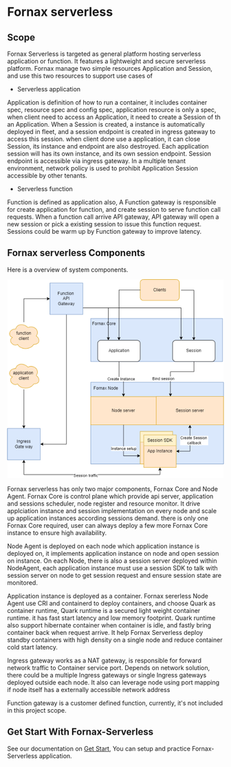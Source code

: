 # Fornax serverless

## Scope
Fornax Serverless is targeted as general platform hosting serverless application or function. It features a lightweight and secure serverless platform.
Fornax manage two simple resources Application and Session, and use this two resources to support use cases of 

* Serverless application

Application is definition of how to run a container, it includes container spec, resource spec and config spec, application resource is only a spec, when client need to access an Application, it need to create a Session of th an Application. 
When a Session is created, a instance is automatically deployed in fleet, and a session endpoint is created in ingress gateway to access this session.
when client done use a application, it can close Session, its instance and endpoint are also destroyed. Each application session will has its own instance, and its own session endpoint.  Session endpoint is accessible via ingress gateway.
In a multiple tenant environment, network policy is used to prohibit Application Session accessible by other tenants.

* Serverless function

Function is defined as application also, A Function gateway is responsible for create application for function, and create session to serve function call requests.
When a function call arrive API gateway, API gateway will open a new session or pick a existing session to issue this function request.
Sessions could be warm up by Function gateway to improve latency.

## Fornax serverless Components 

Here is a overview of system components.

![fornax serverless overview](doc/design/pictures/architecture/fornax.jpg)

Fornax serverless has only two major components, Fornax Core and Node Agent.
Fornax Core is control plane which provide api server, application and sessions scheduler, node register and resource monitor. 
It drive applciation instance and session implementation on every node and scale up application instances according sessions demand. 
there is only one Fornax Core required, user can always deploy a few more Fornax Core instance to ensure high availability. 

Node Agent is deployed on each node which application instance is deployed on, it implements application instance on node and open session on instance.
On each Node, there is also a session server deployed within NodeAgent,
each application instance must use a session SDK to talk with session server on node to get session request and ensure session state are monitored.

Application instance is deployed as a container. Fornax sererless Node Agent use CRI and containerd to deploy containers,
and choose Quark as container runtime,
Quark runtime is a secured light weight container runtime. it has fast start latency and low memory footprint.
Quark runtime also support hibernate container when container is idle, and fastly bring container back when request arrive. 
It help Fornax Serverless deploy standby containers with high density on a single node and reduce container cold start latency.

Ingress gateway works as a NAT gateway, is responsible for forward network traffic to Container service port.
Depends on network solution, there could be a multiple Ingress gateways or single Ingress gateways deployed outside each node.
It also can leverage node using port mapping if node itself has a externally accessible network address

Function gateway is a customer defined function, currently, it's not included in this project scope.


## Get Start With Fornax-Serverless
See our documentation on [Get Start](https://github.com/CentaurusInfra/fornax-serverless/blob/main/doc/get_start.md), You can setup and practice Fornax-Serverless application.
